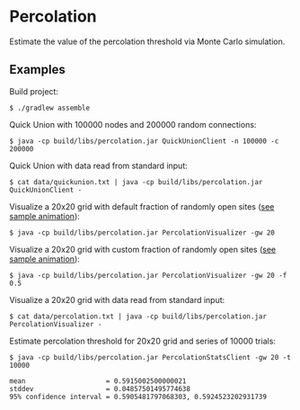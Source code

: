 # Percolation 

Estimate the value of the percolation threshold via Monte Carlo simulation. 

## Examples 

Build project:

    $ ./gradlew assemble

Quick Union with 100000 nodes and 200000 random connections:

    $ java -cp build/libs/percolation.jar QuickUnionClient -n 100000 -c 200000

Quick Union with data read from standard input:

    $ cat data/quickunion.txt | java -cp build/libs/percolation.jar QuickUnionClient -
    
Visualize a 20x20 grid with default fraction of randomly open sites ([see sample animation](data/visualizer1.gif?raw=true)):

    $ java -cp build/libs/percolation.jar PercolationVisualizer -gw 20

Visualize a 20x20 grid with custom fraction of randomly open sites ([see sample animation](data/visualizer2.gif?raw=true)):

    $ java -cp build/libs/percolation.jar PercolationVisualizer -gw 20 -f 0.5

Visualize a 20x20 grid with data read from standard input:

    $ cat data/percolation.txt | java -cp build/libs/percolation.jar PercolationVisualizer -

Estimate percolation threshold for 20x20 grid and series of 10000 trials:

    $ java -cp build/libs/percolation.jar PercolationStatsClient -gw 20 -t 10000

    mean                    = 0.5915002500000021
    stddev                  = 0.04857501495774638
    95% confidence interval = 0.5905481797068303, 0.5924523202931739
